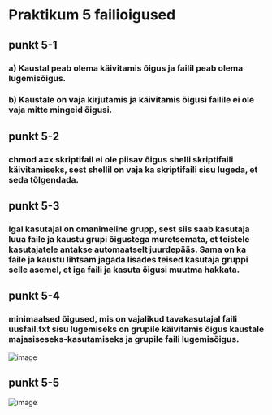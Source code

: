 # Praktikum 5 failioigused

## punkt 5-1 
### a) Kaustal peab olema käivitamis õigus ja failil peab olema lugemisõigus.
### b) Kaustale on vaja kirjutamis ja käivitamis õigusi failile ei ole vaja mitte mingeid õigusi.

## punkt 5-2
### chmod a=x skriptifail ei ole piisav õigus shelli skriptifaili käivitamiseks, sest shellil on vaja ka skriptifaili sisu lugeda, et seda tõlgendada.

## punkt 5-3
### Igal kasutajal on omanimeline grupp, sest siis saab kasutaja luua faile ja kaustu grupi õigustega muretsemata, et teistele kasutajatele antakse automaatselt juurdepääs. Sama on ka faile ja kaustu lihtsam jagada lisades teised kasutaja gruppi selle asemel, et iga faili ja kasuta õigusi muutma hakkata. 

## punkt 5-4
###  minimaalsed õigused, mis on vajalikud tavakasutajal faili uusfail.txt sisu lugemiseks on grupile käivitamis õigus kaustale majasiseseks-kasutamiseks ja grupile faili lugemisõigus.
![image](https://github.com/user-attachments/assets/1a8e8a8c-9b20-4af3-91f2-6cdf7da47f09)

## punkt 5-5
![image](https://github.com/user-attachments/assets/3475233d-8076-45c4-962e-4a198821484e)
